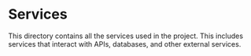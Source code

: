 # Services

This directory contains all the services used in the project. This includes services that interact with APIs, databases, and other external services.

